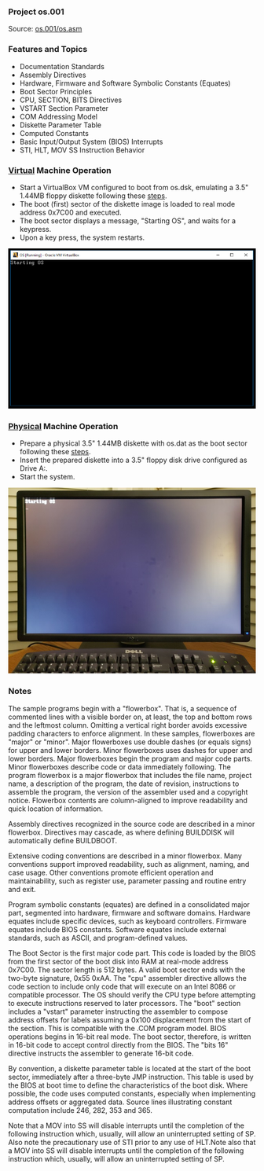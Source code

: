 ### Project os.001
Source: [os.001/os.asm](../os.001/os.asm)

### Features and Topics
- Documentation Standards
- Assembly Directives
- Hardware, Firmware and Software Symbolic Constants (Equates)
- Boot Sector Principles
- CPU, SECTION, BITS Directives
- VSTART Section Parameter
- COM Addressing Model
- Diskette Parameter Table
- Computed Constants
- Basic Input/Output System (BIOS) Interrupts
- STI, HLT, MOV SS Instruction Behavior

### [Virtual](VIRTUAL.md) Machine Operation
- Start a VirtualBox VM configured to boot from os.dsk, emulating a 3.5" 1.44MB floppy diskette following these [steps](VIRTUAL.md).
- The boot (first) sector of the diskette image is loaded to real mode address 0x7C00 and executed.
- The boot sector displays a message, "Starting OS", and waits for a keypress.
- Upon a key press, the system restarts.

<img src="../images/os001_VirtualBox_001.PNG" width="640"/>

### [Physical](PHYSICAL.md) Machine Operation
- Prepare a physical 3.5" 1.44MB diskette with os.dat as the boot sector following these [steps](PHYSICAL.md).
- Insert the prepared diskette into a 3.5" floppy disk drive configured as Drive A:.
- Start the system.

<img src="../images/os001_Boot_001.jpg"/>

### Notes
The sample programs begin with a "flowerbox". That is, a sequence of commented lines with a visible border on, at least, the top and bottom rows and the leftmost column. Omitting a vertical right border avoids excessive padding characters to enforce alignment. In these samples, flowerboxes are "major" or "minor". Major flowerboxes use double dashes (or equals signs) for upper and lower borders. Minor flowerboxes uses dashes for upper and lower borders. Major flowerboxes begin the program and major code parts. Minor flowerboxes describe code or data immediately following. The program flowerbox is a major flowerbox that includes the file name, project name, a description of the program, the date of revision, instructions to assemble the program, the version of the assembler used and a copyright notice. Flowerbox contents are column-aligned to improve readability and quick location of information.

Assembly directives recognized in the source code are described in a minor flowerbox. Directives may cascade, as where defining BUILDDISK will automatically define BUILDBOOT.

Extensive coding conventions are described in a minor flowerbox. Many conventions support improved readability, such as alignment, naming, and case usage. Other conventions promote efficient operation and maintainability, such as register use, parameter passing and routine entry and exit.

Program symbolic constants (equates) are defined in a consolidated major part, segmented into hardware, firmware and software domains. Hardware equates include specific devices, such as keyboard controllers. Firmware equates include BIOS constants. Software equates include external standards, such as ASCII, and program-defined values.

The Boot Sector is the first major code part. This code is loaded by the BIOS from the first sector of the boot disk into RAM at real-mode address 0x7C00. The sector length is 512 bytes. A valid boot sector ends with the two-byte signature, 0x55 0xAA. The "cpu" assembler directive allows the code section to include only code that will execute on an Intel 8086 or compatible processor. The OS should verify the CPU type before attempting to execute instructions reserved to later processors. The "boot" section includes a "vstart" parameter instructing the assembler to compose address offsets for labels assuming a 0x100 displacement from the start of the section. This is compatible with the .COM program model. BIOS operations begins in 16-bit real mode. The boot sector, therefore, is written in 16-bit code to accept control directly from the BIOS. The "bits 16" directive instructs the assembler to generate 16-bit code.

By convention, a diskette parameter table is located at the start of the boot sector, immediately after a three-byte JMP instruction. This table is used by the BIOS at boot time to define the characteristics of the boot disk. Where possible, the code uses computed constants, especially when implementing address offsets or aggregated data. Source lines illustrating constant computation include 246, 282, 353 and 365.

Note that a MOV into SS will disable interrupts until the completion of the following instruction which, usually, will allow an uninterrupted setting of SP. Also note the precautionary use of STI prior to any use of HLT.Note also that a MOV into SS will disable interrupts until the completion of the following instruction which, usually, will allow an uninterrupted setting of SP.
